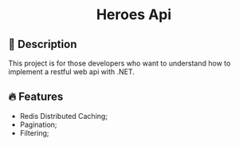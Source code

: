 <div align="center">
    <h1>Heroes Api</h1>
</div>

## 📘 Description
This project is for those developers who want to understand how to implement a restful web api with .NET.

## 🔥 Features
- Redis Distributed Caching;
- Pagination;
- Filtering;
